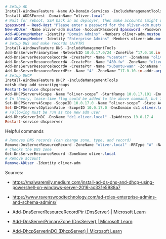 ```powershell
# Setup AD
Install-WindowsFeature -Name AD-Domain-Services -IncludeManagementTools
Install-ADDSForest -DomainName “oliver.local”
# Wait for reboot, SSH back in as deployer, then make accounts (might want to switch to new account after creation)
$password = Read-Host "Please enter a password for the oliver-adm.mustoe user" -AsSecureString
New-ADUser -Name oliver-adm.mustoe -AccountPassword $password -Passwordneverexpires $true -Enabled $true
Add-ADGroupMember -Identity "Domain Admins" -Members oliver-adm.mustoe
Add-ADGroupMember -Identity "Enterprise Admins" -Members oliver-adm.mustoe
# Setup DNS and make records (A/PTR)
Install-WindowsFeature DNS -IncludeManagementTools
Add-DnsServerPrimaryZone -NetworkID 10.0.17.0/24 -ZoneFile “17.0.10.in-addr.arpa.dns”
Add-DnsServerResourceRecordA -CreatePtr -Name "vcenter" -ZoneName "oliver.local" -AllowUpdateAny -IPv4Address "10.0.17.3"
Add-DnsServerResourceRecordA -CreatePtr -Name "480-fw" -ZoneName "oliver.local" -AllowUpdateAny -IPv4Address "10.0.17.2"
Add-DnsServerResourceRecordA -CreatePtr -Name "xubuntu-wan" -ZoneName "oliver.local" -AllowUpdateAny -IPv4Address "10.0.17.100"
Add-DnsServerResourceRecordPtr -Name "4" -ZoneName “17.0.10.in-addr.arpa” -AllowUpdateAny -AgeRecord -PtrDomainName "dc1.oliver.local."
# Setup DHCP
Install-WindowsFeature DHCP -IncludeManagementTools
netsh dhcp add securitygroups
Restart-Service dhcpserver
Add-DHCPServerv4Scope -Name “oliver-scope” -StartRange 10.0.17.101 -EndRange 10.0.17.150 -SubnetMask 255.255.255.0 -State Active
# In theory, lease-time flag could be added to the above command, but I did not set it first time. To ensure future running, just added below
Set-DHCPServerv4Scope -ScopeID 10.0.17.0 -Name “oliver-scope” -State Active -LeaseDuration 1.00:00:00
Set-DHCPServerv4OptionValue -ScopeID 10.0.17.0 -DnsDomain dc1.oliver.local -DnsServer 10.0.17.4 -Router 10.0.17.2
# Following must be run as the new adm user
Add-DhcpServerInDC -DnsName "dc1.oliver.local" -IpAddress 10.0.17.4
Restart-service dhcpserver
```

Helpful commands

```powershell
# Removes DNS records (can change zone, type, and record)
Remove-DnsServerResourceRecord -ZoneName "oliver.local" -RRType "A" -Name "@"
# Checks the DNS zone
Get-DnsServerResourceRecord -ZoneName oliver.local
# Remove account
Remove-ADUser -Identity oliver-adm
```

Sources:

* https://malwaremily.medium.com/install-ad-ds-dns-and-dhcp-using-powershell-on-windows-server-2016-ac331e5988a7

* https://www.ravenswoodtechnology.com/ad-roles-enterprise-admins-and-schema-admins/

* [Add-DnsServerResourceRecordPtr (DnsServer) | Microsoft Learn](https://learn.microsoft.com/en-us/powershell/module/dnsserver/add-dnsserverresourcerecordptr?view=windowsserver2022-ps)

* [Add-DnsServerPrimaryZone (DnsServer) | Microsoft Learn](https://learn.microsoft.com/en-us/powershell/module/dnsserver/add-dnsserverprimaryzone?view=windowsserver2022-ps)

* [Add-DhcpServerInDC (DhcpServer) | Microsoft Learn](https://learn.microsoft.com/en-us/powershell/module/dhcpserver/add-dhcpserverindc?view=windowsserver2022-ps)
